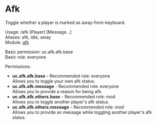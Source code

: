 Afk
====
Toggle whether a player is marked as away-from-keyboard.

Usage: /afk \[Player\] \[Message…\]<br>
Aliases: afk, idle, away<br>
Module: [afk](../modules/afk.md)<br>

Basic permission: uc.afk.afk.base<br>
Basic role: everyone<br>

Permissions: <br>
* **uc.afk.afk.base** - Recommended role: everyone<br>Allows you to toggle your own afk status.
* **uc.afk.afk.message** - Recommended role: everyone<br>Allows you to provide a reason for being afk.
* **uc.afk.afk.others.base** - Recommended role: mod<br>Allows you to toggle another player's afk status.
* **uc.afk.afk.others.message** - Recommended role: mod<br>Allows you to provide an message while toggling another player's afk status.
